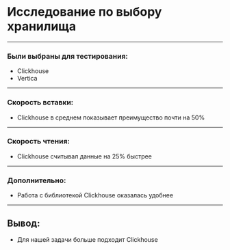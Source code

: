 # Исследование по выбору хранилища

---
### Были выбраны для тестирования:
- Clickhouse
- Vertica

---
### Скорость вставки:
- Clickhouse в среднем показывает преимущество почти на 50%

---
### Скорость чтения:
- Clickhouse считывал данные на 25% быстрее

---
### Дополнительно:
- Работа с библиотекой Clickhouse оказалась удобнее

---
## Вывод:

- Для нашей задачи больше подходит Clickhouse
